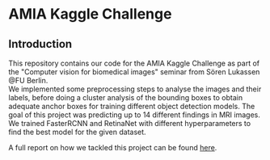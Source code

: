 # AMIA Kaggle Challenge

## Introduction
This repository contains our code for the AMIA Kaggle Challenge as part of the "Computer vision for biomedical images" seminar from Sören Lukassen @FU Berlin.  
We implemented some preprocessing steps to analyse the images and their labels, before doing a cluster analysis of the bounding boxes to obtain adequate anchor boxes for training different object detection models. 
The goal of this project was predicting up to 14 different findings in MRI images.  
We trained FasterRCNN and RetinaNet with different hyperparameters to find the best model for the given dataset.  

A full report on how we tackled this project can be found [here](reports/CV_Lukassen_AMIA24_MO.pdf).
